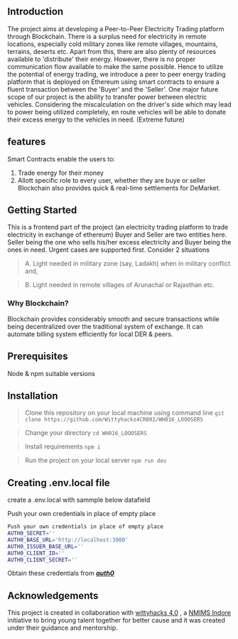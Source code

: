 ## Introduction
The project aims at developing a Peer-to-Peer Electricity Trading platform through Blockchain.
There is a surplus need for electricity in remote locations, especially cold military zones like remote villages, mountains, terrains, deserts etc. Apart from this, there are also plenty of resources available to 'distribute' their energy. However, there is no proper communication flow available to make the same possible. 
Hence to utilize the potential of energy trading, we introduce a peer to peer energy trading platform that is deployed on Ethereum using smart contracts to ensure a fluent transaction between the 'Buyer' and the 'Seller'.
One major future scope of our project is the ability to transfer power between electric vehicles. Considering the miscalculation on the driver's side which may lead to power being utilized completely, en route vehicles will be able to donate their excess energy to the vehicles in need. (Extreme future)


## features
Smart Contracts enable the users to:
1. Trade energy for their money
2. Allott specific role to every user, whether they are buye or seller
Blockchain also provides quick & real-time settlements for DeMarket.

## Getting Started
This is a frontend part of the project (an electricity trading platform to trade electricity in exchange of ethereum)
Buyer and Seller are two entities here. Seller being the one who sells his/her excess electricity and Buyer being the ones in need. Urgent cases are supported first. Consider 2 situations
> A. Light needed in military zone (say, Ladakh) when in military conflict and,

> B. Light needed in remote villages of Arunachal or Rajasthan etc.

### Why Blockchain?
Blockchain provides considerably smooth and secure transactions while being decentralized over the traditional system of exchange.
It can automate billing system efficiently for local DER & peers.

## Prerequisites
Node & npm suitable versions

## Installation
> Clone this repository on your local machine using command line
```git clone https://github.com/Wittyhacks4CR002/WH016_LOOOSERS```

> Change your directory
```cd WH016_LOOOSERS```

> Install requirements
```npm i```

> Run the project on your local server
```npm run dev```
## Creating .env.local file
create a .env.local with sammple below datafield

Push your own credentials in place of empty place
```bash
Push your own credentials in place of empty place
AUTH0_SECRET=''
AUTH0_BASE_URL='http://localhost:3000'
AUTH0_ISSUER_BASE_URL=''
AUTH0_CLIENT_ID=''
AUTH0_CLIENT_SECRET=''
```
Obtain these credentials from _**[auth0](auth0.com)**_

## Acknowledgements
This project is created in collaboration with [wittyhacks 4.0](wittyhacks.in) , a [NMIMS Indore](nmims.edu) initiative to bring young talent together for better cause and it was created under their guidance and mentorship.

